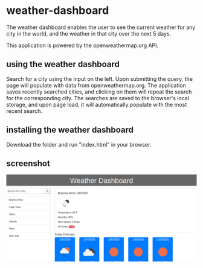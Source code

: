 # weather-dashboard

The weather dashboard enables the user to see the current weather for any city in the world, and the weather in that city over the next 5 days. 

This application is powered by the openweathermap.org API.

## using the weather dashboard

Search for a city using the input on the left. Upon submitting the query, the page will populate with data from openweathermap.org. The application saves recently searched cities, and clicking on them will repeat the search for the corresponding city. The searches are saved to the browser's local storage, and upon page load, it will automatically populate with the most recent search.

## installing the weather dashboard

Download the folder and run "index.html" in your browser.

## screenshot

![Screenshot of the weather dashboard](./assets/weather-screenshot.png)